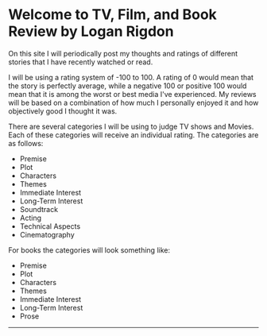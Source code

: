 # Welcome to TV, Film, and Book Review by Logan Rigdon

On this site I will periodically post my thoughts and ratings of different stories that I have recently watched or read.

I will be using a rating system of -100 to 100. A rating of 0 would mean that the story is perfectly average, while a negative 100 or positive 100 would mean that it is among the worst or best media I've experienced. My reviews will be based on a combination of how much I personally enjoyed it and how objectively good I thought it was.

There are several categories I will be using to judge TV shows and Movies. Each of these categories will receive an individual rating. The categories are as follows:
- Premise
- Plot
- Characters
- Themes
- Immediate Interest
- Long-Term Interest
- Soundtrack
- Acting
- Technical Aspects
- Cinematography

For books the categories will look something like:
- Premise
- Plot
- Characters
- Themes
- Immediate Interest
- Long-Term Interest
- Prose

___________________________________________________________________________________________________________________________________________________________________________________

